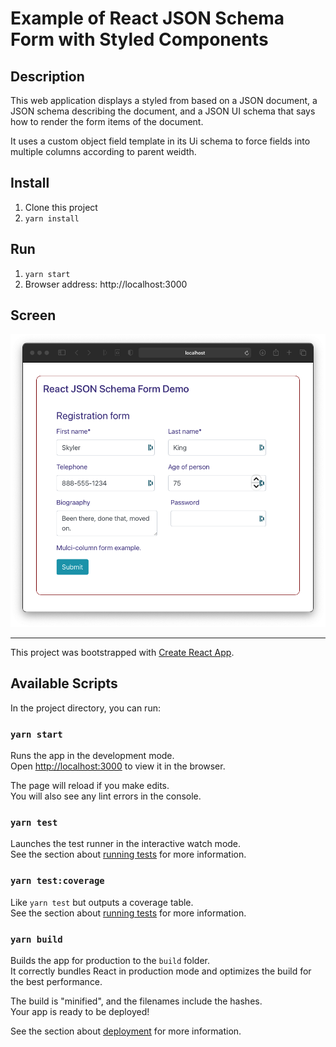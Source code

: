 # Example of React JSON Schema Form with Styled Components

## Description
This web application displays a styled from based on a JSON
document, a JSON schema describing the document, and a JSON
UI schema that says how to render the form items of the document.

It uses a custom object field template in its Ui schema to force
fields into multiple columns according to parent weidth.

## Install

1. Clone this project
1. `yarn install`

## Run

1. `yarn start`
1. Browser address: http://localhost:3000

## Screen

![Screen-shot](doc/registration-form.png)

---

This project was bootstrapped with [Create React App](https://github.com/facebook/create-react-app).

## Available Scripts

In the project directory, you can run:

### `yarn start`

Runs the app in the development mode.\
Open [http://localhost:3000](http://localhost:3000) to view it in the browser.

The page will reload if you make edits.\
You will also see any lint errors in the console.

### `yarn test`

Launches the test runner in the interactive watch mode.\
See the section about [running tests](https://facebook.github.io/create-react-app/docs/running-tests) for more information.

### `yarn test:coverage`

Like `yarn test` but outputs a coverage table.\
See the section about [running tests](https://facebook.github.io/create-react-app/docs/running-tests) for more information.

### `yarn build`

Builds the app for production to the `build` folder.\
It correctly bundles React in production mode and optimizes the build for the best performance.

The build is "minified", and the filenames include the hashes.\
Your app is ready to be deployed!

See the section about [deployment](https://facebook.github.io/create-react-app/docs/deployment) for more information.
